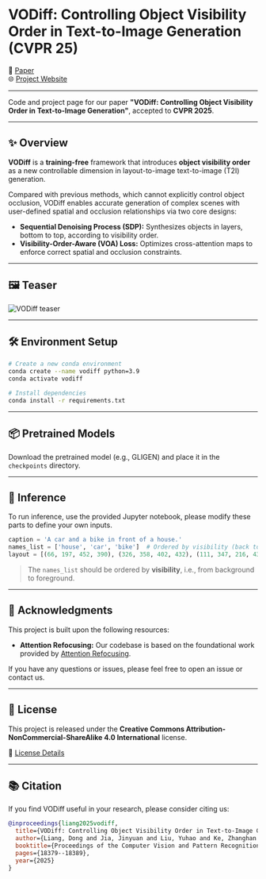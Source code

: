 # VODiff: Controlling Object Visibility Order in Text-to-Image Generation (CVPR 25)

📄 [Paper](https://openaccess.thecvf.com/content/CVPR2025/papers/Liang_VODiff_Controlling_Object_Visibility_Order_in_Text-to-Image_Generation_CVPR_2025_paper.pdf)  
🌐 [Project Website](https://dliang293.github.io/vodiff-page/)  

---

Code and project page for our paper **"VODiff: Controlling Object Visibility Order in Text-to-Image Generation"**, accepted to **CVPR 2025**.

---

## ✨ Overview

**VODiff** is a **training-free** framework that introduces **object visibility order** as a new controllable dimension in layout-to-image text-to-image (T2I) generation.

Compared with previous methods, which cannot explicitly control object occlusion, VODiff enables accurate generation of complex scenes with user-defined spatial and occlusion relationships via two core designs:

- **Sequential Denoising Process (SDP):** Synthesizes objects in layers, bottom to top, according to visibility order.
- **Visibility-Order-Aware (VOA) Loss:** Optimizes cross-attention maps to enforce correct spatial and occlusion constraints.

---

## 🖼️ Teaser

![VODiff teaser](https://dliang293.github.io/vodiff-project/VODiff_files/teaser.png)

---

## 🛠️ Environment Setup

```bash
# Create a new conda environment
conda create --name vodiff python=3.9
conda activate vodiff

# Install dependencies
conda install -r requirements.txt
```

---

## 📦 Pretrained Models

Download the pretrained model (e.g., GLIGEN) and place it in the `checkpoints` directory.

---

## 🚀 Inference

To run inference, use the provided Jupyter notebook, please modify these parts to define your own inputs.

```python
caption = 'A car and a bike in front of a house.'
names_list = ['house', 'car', 'bike']  # Ordered by visibility (back to front)
layout = [(66, 197, 452, 390), (326, 358, 402, 432), (111, 347, 216, 431)]  # Corresponding bounding boxes
```

> The `names_list` should be ordered by **visibility**, i.e., from background to foreground.

---

## 🙏 Acknowledgments

This project is built upon the following resources:

- **Attention Refocusing:** Our codebase is based on the foundational work provided by [Attention Refocusing](https://github.com/Attention-Refocusing/attention-refocusing).

If you have any questions or issues, please feel free to open an issue or contact us.

---

## 🪪 License

This project is released under the **Creative Commons Attribution-NonCommercial-ShareAlike 4.0 International** license.

🔗 [License Details](https://creativecommons.org/licenses/by-nc-sa/4.0/legalcode)

---

## 📚 Citation

If you find VODiff useful in your research, please consider citing us:

```bibtex
@inproceedings{liang2025vodiff,
  title={VODiff: Controlling Object Visibility Order in Text-to-Image Generation},
  author={Liang, Dong and Jia, Jinyuan and Liu, Yuhao and Ke, Zhanghan and Fu, Hongbo and Lau, Rynson WH},
  booktitle={Proceedings of the Computer Vision and Pattern Recognition Conference},
  pages={18379--18389},
  year={2025}
}
```
